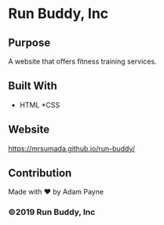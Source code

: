 # Run Buddy, Inc

## Purpose
A website that offers fitness training services.

## Built With
* HTML
*CSS

## Website
https://mrsumada.github.io/run-buddy/

## Contribution
Made with ❤️ by Adam Payne

### ©️2019 Run Buddy, Inc 
